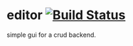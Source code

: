 # editor [![Build Status](https://app.travis-ci.com/ake1/editor.svg?branch=master)](https://app.travis-ci.com/ake1/editor)
simple gui for a crud backend.
